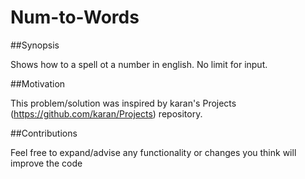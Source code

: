 # Num-to-Words

##Synopsis

Shows how to a spell ot a number in english. No limit for input.

##Motivation

This problem/solution was inspired by karan's Projects (https://github.com/karan/Projects) repository.

##Contributions

Feel free to expand/advise any functionality or changes you think will improve the code